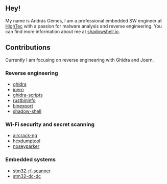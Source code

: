 ## Hey!

My name is András Gémes, I am a professional embedded SW engineer at [HighTec](https://hightec-rt.com/en/) with a passion for malware analysis and reverse engineering. You can find more information about me at [shadowshell.io](https://shadowshell.io).

## Contributions

Currently I am focusing on reverse engineering with Ghidra and Joern.

### Reverse engineering

- [ghidra](https://github.com/NationalSecurityAgency/ghidra)
- [joern](https://github.com/joernio/joern)
- [ghidra-scripts](https://github.com/gemesa/ghidra-scripts)
- [rustbininfo](https://github.com/N0fix/rustbininfo)
- [binexport](https://github.com/google/binexport)
- [shadow-shell](https://github.com/gemesa/shadow-shell)

### Wi-Fi security and secret scanning

- [aircrack-ng](https://github.com/aircrack-ng/aircrack-ng)
- [hcxdumptool](https://github.com/ZerBea/hcxdumptool)
- [noseyparker](https://github.com/praetorian-inc/noseyparker)

### Embedded systems

- [stm32-rf-scanner](https://github.com/gemesa/stm32-rf-scanner)
- [stm32-dc-dc](https://github.com/gemesa/stm32-dc-dc)
